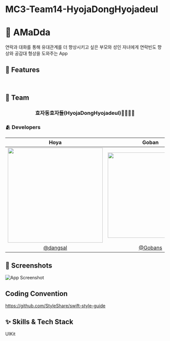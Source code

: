 # MC3-Team14-HyojaDongHyojadeul

# 📱 AMaDda

연락과 대화를 통해 유대관계를 더 향상시키고 싶은 부모와 성인 자녀에게 연락빈도 향상와 공감대 형상을 도와주는 App <br/>

## 📌 Features
<br/>

## 👥 Team

<div align="center">

### 효자동효자들(HyojaDongHyojadeul)👨‍👩‍👧‍👦

</div>

### 🫂 Developers

|Hoya|Goban|Id|Raymond|Oz|
|:-:|:-:|:-:|:-:|:-:|
|<img src="https://github.com/dangsal.png" width="300">|<img src="https://github.com/Gobans.png" width="270">|<img src="https://github.com/seongmin221.png" width="250">|<img src="https://github.com/SH0123.png" width="300">|<img src="https://github.com/glitterer.png" width="290">|
|[@dangsal](https://github.com/dangsal)|[@Gobans](https://github.com/Gobans)|[@seongmin221](https://github.com/seongmin221)|[@SH0123](https://github.com/SH0123)|[@glitterer](https://github.com/glitterer)|

## 🌃 Screenshots

![App Screenshot](https://dummyimage.com/250x500/000/fff.png)

## Coding Convention

https://github.com/StyleShare/swift-style-guide

## ✨ Skills & Tech Stack
UIKit
